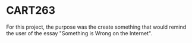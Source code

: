 # CART263

For this project, the purpose was the create something that would remind the user of the essay "Something is Wrong on the Internet".  
